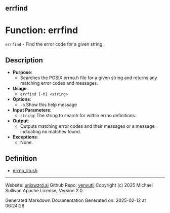 ## errfind
# Function: errfind
 `errfind` - Find the error code for a given string.
## Description
- **Purpose**: 
  - Searches the POSIX errno.h file for a given string and returns any matching error codes and messages.
- **Usage**: 
  - `errfind [-h] <string>`
- **Options**: 
  - `-h`   Show this help message
- **Input Parameters**: 
  - `string`: The string to search for within errno definitions.
- **Output**: 
  - Outputs matching error codes and their messages or a message indicating no matches found.
- **Exceptions**: 
  - None.

## Definition 

* [errno_lib.sh](../errno_lib_sh.md)
---

Website: [unixwzrd.ai](https://unixwzrd.ai)
Github Repo: [venvutil](https://github.com/unixwzrd/venvutil)
Copyright (c) 2025 Michael Sullivan
Apache License, Version 2.0

Generated Markdown Documentation
Generated on: 2025-02-12 at 06:24:26
